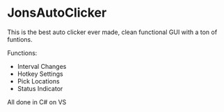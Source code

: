 # JonsAutoClicker
This is the best auto clicker ever made, clean functional GUI with a ton of funtions.

Functions:
+ Interval Changes 
+ Hotkey Settings
+ Pick Locations
+ Status Indicator

All done in C# on VS

